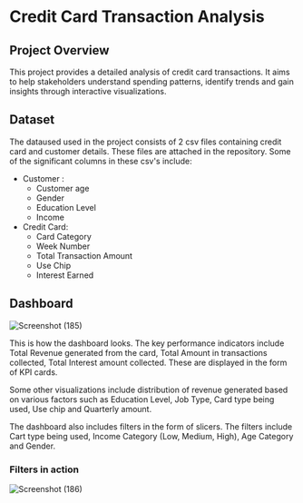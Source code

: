# Credit Card Transaction Analysis 
## Project Overview
This project provides a detailed analysis of credit card transactions. It aims to help stakeholders understand spending patterns, identify trends and gain insights through interactive visualizations.

## Dataset
The dataused used in the project consists of 2 csv files containing credit card and customer details. These files are attached in the repository.
Some of the significant columns in these csv's include:

- Customer :
  - Customer age
  - Gender
  - Education Level
  - Income 
- Credit Card:
  - Card Category
  - Week Number
  - Total Transaction Amount
  - Use Chip
  - Interest Earned

## Dashboard 
![Screenshot (185)](https://github.com/user-attachments/assets/be1b826c-3b14-4de3-9402-2341f439d16d)

This is how the dashboard looks.
The key performance indicators include Total Revenue generated from the card, Total Amount in transactions collected, Total Interest amount collected. These are displayed in the form of KPI cards.

Some other visualizations include distribution of revenue generated based on various factors such as Education Level, Job Type, Card type being used, Use chip and Quarterly amount.

The dashboard also includes filters in the form of slicers.
The filters include Cart type being used, Income Category (Low, Medium, High), Age Category and Gender.

### Filters in action

![Screenshot (186)](https://github.com/user-attachments/assets/be017d43-afa0-4ecd-9df2-391545bb712e)





